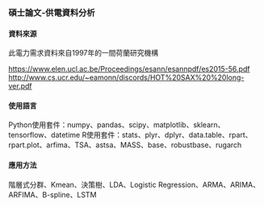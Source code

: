 ### 碩士論文-供電資料分析
#### 資料來源 
此電力需求資料來自1997年的一間荷蘭研究機構

https://www.elen.ucl.ac.be/Proceedings/esann/esannpdf/es2015-56.pdf
http://www.cs.ucr.edu/~eamonn/discords/HOT%20SAX%20%20long-ver.pdf
#### 使用語言
Python使用套件：numpy、pandas、scipy、matplotlib、sklearn、tensorflow、datetime
R使用套件：stats、plyr、dplyr、data.table、rpart、rpart.plot、arfima、TSA、astsa、MASS、base、robustbase、rugarch

#### 應用方法
階層式分群、Kmean、決策樹、LDA、Logistic Regression、ARMA、ARIMA、ARFIMA、B-spline、LSTM
